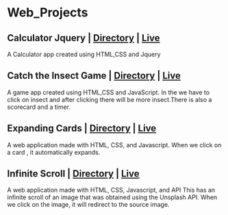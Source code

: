 # Web_Projects

## Calculator Jquery | [Directory](https://github.com/arunkanaujia23/Web_Projects/tree/Calculator_jQuery) | [Live](https://amazing-froyo-d9a7e7.netlify.app/)

A Calculator app created using HTML,CSS and Jquery

##  Catch the Insect Game | [Directory](https://github.com/arunkanaujia23/Web_Projects/tree/Catch_the_Insect_Game) | [Live](https://legendary-pithivier-01eaec.netlify.app/)

A game app created using HTML,CSS and JavaScript. In the we have to click on insect and after clicking there will be more insect.There is also a scorecard and a timer.

##  Expanding Cards | [Directory](https://github.com/arunkanaujia23/Web_Projects/tree/Expanding_Cards) | [Live](https://spectacular-chaja-54f005.netlify.app/)

A web application made with HTML, CSS, and Javascript. When we click on a card , it automatically expands.

##  Infinite Scroll | [Directory](https://github.com/arunkanaujia23/Web_Projects/tree/Infinite_Scroll) | [Live](https://snazzy-tanuki-fae6d6.netlify.app/)

A web application made with HTML, CSS, Javascript, and API This has an infinite scroll of an image that was obtained using the Unsplash API. When we click on the image, it will redirect to the source image.